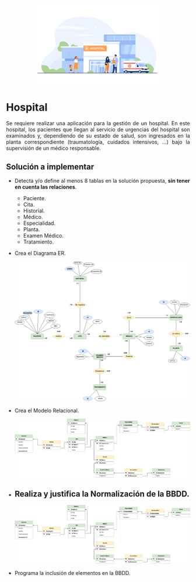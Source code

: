 <div align="justify">

<div align="center">
<img src="img/freepik.jpg" width=70%/>
</div>
  
# Hospital
  
Se requiere realizar una aplicación para la gestión de un hospital. En este hospital, los pacientes que llegan al servicio de urgencias del hospital son examinados y, dependiendo de su estado de salud, son ingresados en la planta correspondiente (traumatología, cuidados intensivos, ...) bajo la supervisión de un médico responsable.

## Solución a implementar

- Detecta y/o define al menos 8 tablas en la solución propuesta, __sin tener en cuenta las relaciones__.
    - Paciente.
    - Cita.
    - Historial.
    - Médico.
    - Especialidad.
    - Planta.
    - Examen Médico.
    - Tratamiento.

- Crea el Diagrama ER.
    <div align="center">
    <img src="img/entidad_relacion.drawio.png"/>
    </div>
- Crea el Modelo Relacional.
    <div align="center">
    <img src="img/diagrama_er.drawio.png"/>
    </div>
- Realiza y justifica la Normalización de la BBDD.
    - 
    <div align="center">
    <img src="img/diagrama_er.drawio.png"/>
    </div>

- Programa la inclusión de elementos en la BBDD.

</div>
